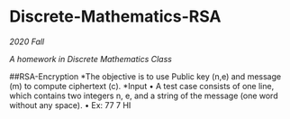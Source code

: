# Discrete-Mathematics-RSA
*2020 Fall*

_A homework in Discrete Mathematics Class_

##RSA-Encryption
*The objective is to use Public key (n,e) and message (m) to compute ciphertext (c).
*Input
• A test case consists of one line, which contains two integers n, e,
and a string of the message (one word without any space).
• Ex: 77 7 HI

